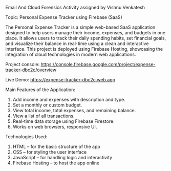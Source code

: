 Email And Cloud Forensics Activity assigned by Vishnu Venkatesh

Topic:   Personal Expense Tracker using Firebase (SaaS)
  
The Personal Expense Tracker is a simple web-based SaaS application designed to help users manage their income, expenses, and budgets in one place. It allows users to track their daily spending habits, set financial goals, and visualize their balance in real-time using a clean and interactive interface. This project is deployed using Firebase Hosting, showcasing the integration of cloud technologies in modern web applications.

Project console: https://console.firebase.google.com/project/expense-tracker-dbc2c/overview

Live Demo: https://expense-tracker-dbc2c.web.app

Main Features of the Application:
1. Add income and expenses with description and type.
2. Set a monthly or custom budget.
3. View total income, total expenses, and remaining balance.
4. View a list of all transactions.
5. Real-time data storage using Firebase Firestore.
6. Works on web browsers, responsive UI.

Technologies Used:
1. HTML – for the basic structure of the app
2. CSS – for styling the user interface
3. JavaScript – for handling logic and interactivity
4. Firebase Hosting – to host the app online

